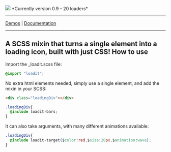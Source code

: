 <img src="http://s27.postimg.org/o4m4qphb7/loader.png">
*Currently version 0.9 - 20 loaders*

***

[Demos](http://jacob-gray.github.io/loadit.scss/demos) | [Documentation](http://jacob-gray.github.io/loadit.scss/docs)


***

A SCSS mixin that turns a single element into a loading icon, built with just CSS! 
How to use
-
Import the _loadit.scss file:
```css
@import "loadit";
```
No extra html elements needed, simply use a single element, and add the mixin in your SCSS:
```html
<div class="loadingDiv"></div>
```
```css
.loadingDiv{
  @include loadit-bars;
}
```
It can also take arguments, with many different animations available:
```css
.loadingDiv{
  @include loadit-target($color:red,$size:20px,$animation:wave);
}
```









